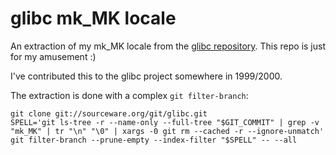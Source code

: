 # glibc mk_MK locale

An extraction of my mk_MK locale from the 
[glibc repository](https://sourceware.org/git/?p=glibc.git;a=history;f=localedata/locales/mk_MK).
This repo is just for my amusement :)

I've contributed this to the glibc project somewhere in 1999/2000.

The extraction is done with a complex `git filter-branch`:
```shell
git clone git://sourceware.org/git/glibc.git
SPELL='git ls-tree -r --name-only --full-tree "$GIT_COMMIT" | grep -v "mk_MK" | tr "\n" "\0" | xargs -0 git rm --cached -r --ignore-unmatch'
git filter-branch --prune-empty --index-filter "$SPELL" -- --all
```
